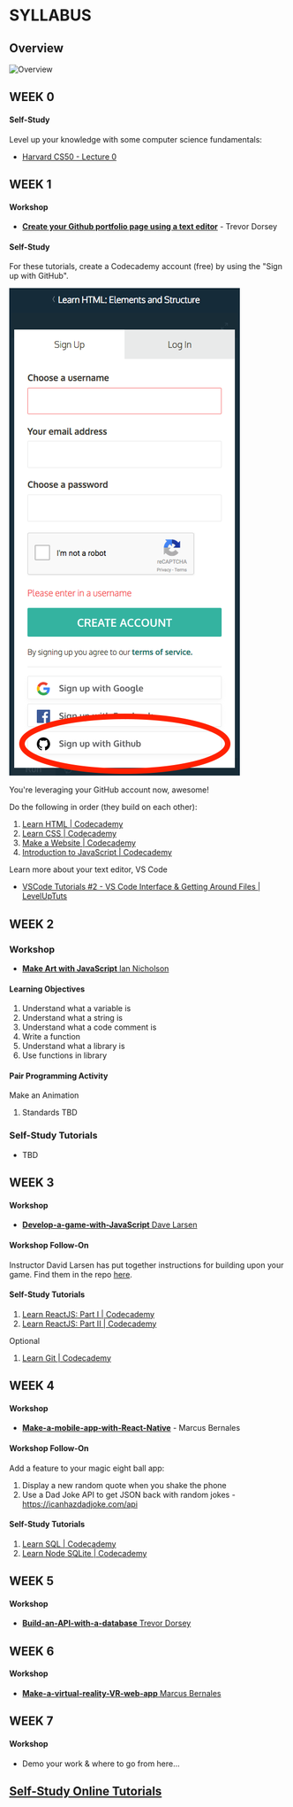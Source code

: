 # SYLLABUS

## Overview

![Overview](https://img1.wsimg.com/isteam/ip/bfe125fa-baa0-47fc-8d01-07bbeeea22e2/b0817bc2-35ca-4e68-9f7a-aaf293c764b2.png)

## WEEK 0

#### Self-Study

Level up your knowledge with some computer science fundamentals:

* [Harvard CS50 - Lecture 0](https://www.youtube.com/watch?v=y62zj9ozPOM/)

## WEEK 1

#### Workshop

* [**Create your Github portfolio page using a text editor**](https://github.com/newcoding-bootcamp/1-Create-your-Github-portfolio-page) - Trevor Dorsey

#### Self-Study

For these tutorials, create a Codecademy account (free) by using the "Sign up with GitHub".

![](https://github.com/newcoding-bootcamp/SYLLABUS/blob/master/codecademy-create-account.png)

You're leveraging your GitHub account now, awesome!

Do the following in order (they build on each other):

1. [Learn HTML | Codecademy](https://www.codecademy.com/learn/learn-html)
2. [Learn CSS | Codecademy](https://www.codecademy.com/learn/learn-css)
3. [Make a Website | Codecademy](https://www.codecademy.com/learn/make-a-website)
4. [Introduction to JavaScript | Codecademy](https://www.codecademy.com/learn/introduction-to-javascript)

Learn more about your text editor, VS Code

* [VSCode Tutorials #2 - VS Code Interface & Getting Around Files | LevelUpTuts](https://www.youtube.com/watch?v=u03JqER875w)

## WEEK 2

### Workshop

* <a href="https://github.com/newcoding-bootcamp/2-Make-art-with-JavaScript" target="_blank">**Make Art with JavaScript**  Ian Nicholson</a>

#### Learning Objectives

1. Understand what a variable is
2. Understand what a string is
3. Understand what a code comment is
2. Write a function
3. Understand what a library is
4. Use functions in library

#### Pair Programming Activity

Make an Animation

1. Standards TBD

### Self-Study Tutorials

* TBD

## WEEK 3

#### Workshop

* <a href="https://github.com/newcoding-bootcamp/3-Develop-a-game-with-JavaScript" target="_blank">**Develop-a-game-with-JavaScript**  Dave Larsen</a>

#### Workshop Follow-On

Instructor David Larsen has put together instructions for building upon your game. Find them in the repo [here](https://github.com/newcoding-bootcamp/3-Develop-a-game-with-JavaScript/blob/master/next-steps.md).

#### Self-Study Tutorials

1. [Learn ReactJS: Part I | Codecademy](https://www.codecademy.com/learn/react-101)
1. [Learn ReactJS: Part II | Codecademy](https://www.codecademy.com/learn/react-102)

Optional

1. [Learn Git | Codecademy](https://www.codecademy.com/learn/learn-git)

## WEEK 4

#### Workshop

* [**Make-a-mobile-app-with-React-Native**](https://github.com/mboperator/react-native-workshop)  - Marcus Bernales

#### Workshop Follow-On

Add a feature to your magic eight ball app:

1. Display a new random quote when you shake the phone
2. Use a Dad Joke API to get JSON back with random jokes - https://icanhazdadjoke.com/api

#### Self-Study Tutorials

1. [Learn SQL | Codecademy](https://www.codecademy.com/learn/learn-sql)
1. [Learn Node SQLite | Codecademy](https://www.codecademy.com/learn/learn-node-sqlite)

## WEEK 5

#### Workshop

* <a href="https://github.com/newcoding-bootcamp/5-Build-an-API-with-a-database" target="_blank">**Build-an-API-with-a-database**  Trevor Dorsey</a>

## WEEK 6

#### Workshop

* <a href="https://github.com/newcoding-bootcamp/6-Make-a-virtual-reality-VR-web-app" target="_blank">**Make-a-virtual-reality-VR-web-app**  Marcus Bernales</a>

## WEEK 7

#### Workshop

* Demo your work & where to go from here...

## <a href="https://github.com/newcoding-bootcamp/Self-Study-Online-Tutorials" target="_blank">Self-Study Online Tutorials</a>

